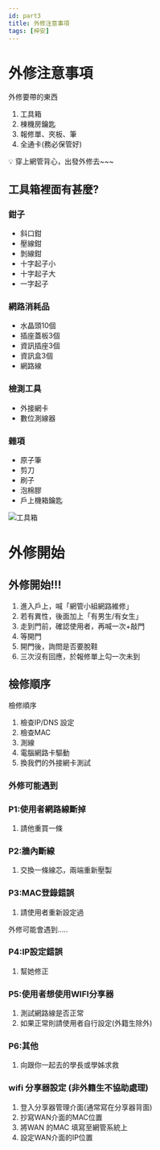 ```yaml
---
id: part3
title: 外修注意事項
tags: [梓安]
---
```



外修注意事項
===

外修要帶的東西

1. 工具箱
2. 棟機房鑰匙
3. 報修單、夾板、筆
4. 全通卡(務必保管好)

<aside>
💡 穿上網管背心，出發外修去~~~

</aside>

## 工具箱裡面有甚麼?

### 鉗子

- 斜口鉗
- 壓線鉗
- 剝線鉗
- 十字起子小
- 十字起子大
- 一字起子

### 網路消耗品

- 水晶頭10個
- 插座蓋板3個
- 資訊插座3個
- 資訊盒3個
- 網路線

### 檢測工具

- 外接網卡
- 數位測線器

### 雜項

- 原子筆
- 剪刀
- 刷子
- 泡棉膠
- 戶上機箱鑰匙

![工具箱](https://i.imgur.com/aw89rld.png)

# 外修開始

## 外修開始!!!

1. 進入戶上，喊「網管小組網路維修」
2. 若有異性，後面加上「有男生/有女生」
3. 走到門前，確認使用者，再喊一次+敲門
4. 等開門
5. 開門後，詢問是否要脫鞋
6. 三次沒有回應，於報修單上勾一次未到

## 檢修順序

檢修順序

1. 檢查IP/DNS 設定
2. 檢查MAC
3. 測線
4. 電腦網路卡驅動
5. 換我們的外接網卡測試

### 外修可能遇到

### P1:使用者網路線斷掉

1. 請他重買一條

### P2:牆內斷線

1. 交換一條線芯，兩端重新壓製

### P3:MAC登錄錯誤

1. 請使用者重新設定過

外修可能會遇到…..

### P4:IP設定錯誤

1. 幫她修正

### P5:使用者想使用WIFI分享器

1. 測試網路線是否正常
2. 如果正常則請使用者自行設定(外籍生除外)

### P6:其他

1. 向跟你一起去的學長或學姊求救

### wifi 分享器設定 (非外籍生不協助處理)

1. 登入分享器管理介面(通常寫在分享器背面)
2. 抄寫WAN介面的MAC位置
3. 將WAN 的MAC 填寫至網管系統上
4. 設定WAN介面的IP位置